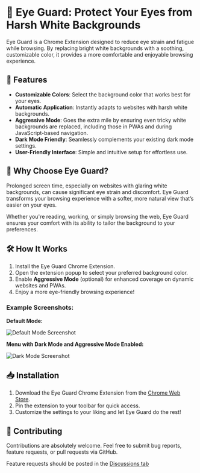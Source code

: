 # 🥽 Eye Guard: Protect Your Eyes from Harsh White Backgrounds

Eye Guard is a Chrome Extension designed to reduce eye strain and fatigue while browsing. By replacing bright white backgrounds with a soothing, customizable color, it provides a more comfortable and enjoyable browsing experience.

## 🚀 Features

- **Customizable Colors**: Select the background color that works best for your eyes.
- **Automatic Application**: Instantly adapts to websites with harsh white backgrounds.
- **Aggressive Mode**: Goes the extra mile by ensuring even tricky white backgrounds are replaced, including those in PWAs and during JavaScript-based navigation.
- **Dark Mode Friendly**: Seamlessly complements your existing dark mode settings.
- **User-Friendly Interface**: Simple and intuitive setup for effortless use.

## 🌟 Why Choose Eye Guard?

Prolonged screen time, especially on websites with glaring white backgrounds, can cause significant eye strain and discomfort. Eye Guard transforms your browsing experience with a softer, more natural view that’s easier on your eyes.

Whether you're reading, working, or simply browsing the web, Eye Guard ensures your comfort with its ability to tailor the background to your preferences.

## 🛠 How It Works

1. Install the Eye Guard Chrome Extension.
2. Open the extension popup to select your preferred background color.
3. Enable **Aggressive Mode** (optional) for enhanced coverage on dynamic websites and PWAs.
4. Enjoy a more eye-friendly browsing experience!

### Example Screenshots:

**Default Mode:**

![Default Mode Screenshot](https://utfs.io/f/MMMHiQ1TQaBok4Z1hvditb0yMYmKjvXxwOnIVk1aZ9pBRNs7)

**Menu with Dark Mode and Aggressive Mode Enabled:**

![Dark Mode Screenshot](https://utfs.io/f/MMMHiQ1TQaBo4QQFChrZCj06rQ4cJpAvfOlhmX9bYKNniEqF)

## 📥 Installation

1. Download the Eye Guard Chrome Extension from the [Chrome Web Store](https://chromewebstore.google.com/detail/nhglnggngmgclfbaoijiopmpffjpjeba).
2. Pin the extension to your toolbar for quick access.
3. Customize the settings to your liking and let Eye Guard do the rest!

## 🤝 Contributing

Contributions are absolutely welcome. Feel free to submit bug reports, feature requests, or pull requests via GitHub.

Feature requests should be posted in the [Discussions tab](https://github.com/travisvn/eye-guard-chrome-extension/discussions/categories/ideas)
